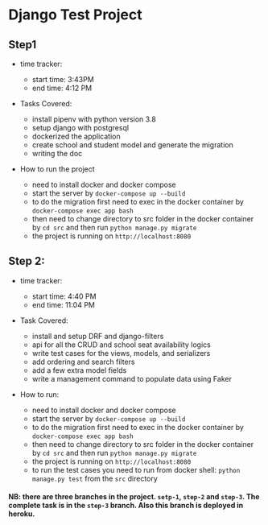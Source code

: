# Django Test Project

## Step1

- time tracker:
    
    - start time: 3:43PM
    - end time: 4:12 PM

- Tasks Covered:

    - install pipenv with python version 3.8
    - setup django with postgresql
    - dockerized the application
    - create school and student model and generate the migration
    - writing the doc
    
- How to run the project
    
    - need to install docker and docker compose
    - start the server by `docker-compose up --build`
    - to do the migration first need to exec in the docker container by `docker-compose exec app bash`
    - then need to change directory to src folder in the docker container by `cd src` and then run `python manage.py migrate`
    - the project is running on `http://localhost:8080`
    

## Step 2:

- time tracker:

    - start time: 4:40 PM
    - end time: 11:04 PM
    
- Task Covered:

    - install and setup DRF and django-filters
    - api for all the CRUD and school seat availability logics
    - write test cases for the views, models, and serializers
    - add ordering and search filters
    - add a few extra model fields
    - write a management command to populate data using Faker
    
- How to run:

    - need to install docker and docker compose
    - start the server by `docker-compose up --build`
    - to do the migration first need to exec in the docker container by `docker-compose exec app bash`
    - then need to change directory to src folder in the docker container by `cd src` and then run `python manage.py migrate`
    - the project is running on `http://localhost:8080`
    - to run the test cases you need to run from docker shell: `python manage.py test` from the `src` directory

#### NB: there are three branches in the project. `setp-1`, `step-2` and `step-3`. The complete task is in the `step-3` branch. Also this branch is deployed in heroku.
